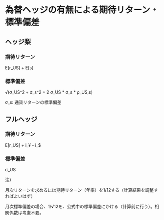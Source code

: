 # 為替ヘッジの有無による期待リターン・標準偏差

## ヘッジ梨

### 期待リターン
E[r_US] + E[s]

### 標準偏差
√(σ_US^2 + σ_s^2 + 2 σ_US * σ_s * ρ_US,s)

σ_s: 通貨リターンの標準偏差

## フルヘッジ

### 期待リターン
E[r_US] + i_¥ - i_$

### 標準偏差
σ_US

注）

月次リターンを求めるには期待リターン（年率）を1/12する（計算結果を調整すればよいはず）

月次標準偏差の場合、1/√12を、公式中の標準偏差にかける（計算前に行う）。相関係数は考慮不要。
